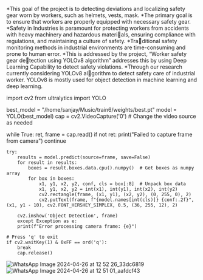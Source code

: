 *This goal of the project is to detecting deviations and localizing safety gear worn by workers, such as helmets, vests, mask.
*The primary goal is to ensure that workers are properly equipped with necessary safety gear.
*Safety in Industries is paramount for protecting workers from accidents with heavy machinery and hazardous materials, ensuring compliance with regulations, and maintaining a culture of safety.
*Traditional safety monitoring methods in industrial environments are time-consuming and prone to human error.
*This is addressed by the project, “Worker safety gear detection using YOLOv8 algorithm” addresses this by using Deep Learning Capability
to detect safety violations. 
*Through our research currently considering YOLOv8 algorithm to detect safety care of industrial worker. YOLOv8 is mostly used for object
detection in machine learning and deep learning.


import cv2
from ultralytics import YOLO

best_model = "/home/sanjay/Music/train6/weights/best.pt"
model = YOLO(best_model)
cap = cv2.VideoCapture('0')  # Change the video source as needed

while True:
    ret, frame = cap.read()
    if not ret:
        print("Failed to capture frame from camera")
        continue

    try:
        results = model.predict(source=frame, save=False)
        for result in results:
            boxes = result.boxes.data.cpu().numpy()  # Get boxes as numpy array
            for box in boxes:
                x1, y1, x2, y2, conf, cls = box[:8]  # Unpack box data
                x1, y1, x2, y2 = int(x1), int(y1), int(x2), int(y2)
                cv2.rectangle(frame, (x1, y1), (x2, y2), (0, 255, 0), 2)
                cv2.putText(frame, f"{model.names[int(cls)]} {conf:.2f}", (x1, y1 - 10), cv2.FONT_HERSHEY_SIMPLEX, 0.5, (36, 255, 12), 2)

        cv2.imshow('Object Detection', frame)
        except Exception as e:
        print(f"Error processing camera frame: {e}")

    # Press 'q' to exit
    if cv2.waitKey(1) & 0xFF == ord('q'):
        break
        cap.release()
![WhatsApp Image 2024-04-26 at 12 52 26_33dc6819](https://github.com/relangimahesh11/-Worker-Safety-Gear-Detection-Using-Yolov8-Algorithm-/assets/166863593/96b977a1-441e-4b76-a1ef-cda296255649)
![WhatsApp Image 2024-04-26 at 12 51 01_aafdcf43](https://github.com/relangimahesh11/-Worker-Safety-Gear-Detection-Using-Yolov8-Algorithm-/assets/166863593/fe3f7508-36c8-451f-85bb-995cb912b337)
